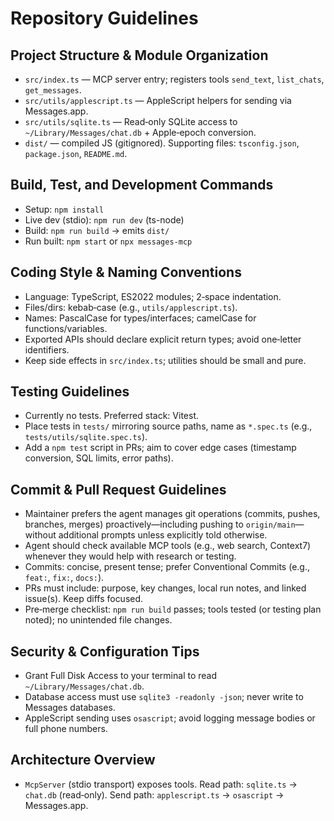 # Repository Guidelines

## Project Structure & Module Organization
- `src/index.ts` — MCP server entry; registers tools `send_text`, `list_chats`, `get_messages`.
- `src/utils/applescript.ts` — AppleScript helpers for sending via Messages.app.
- `src/utils/sqlite.ts` — Read‑only SQLite access to `~/Library/Messages/chat.db` + Apple‑epoch conversion.
- `dist/` — compiled JS (gitignored). Supporting files: `tsconfig.json`, `package.json`, `README.md`.

## Build, Test, and Development Commands
- Setup: `npm install`
- Live dev (stdio): `npm run dev` (ts-node)
- Build: `npm run build` → emits `dist/`
- Run built: `npm start` or `npx messages-mcp`

## Coding Style & Naming Conventions
- Language: TypeScript, ES2022 modules; 2‑space indentation.
- Files/dirs: kebab‑case (e.g., `utils/applescript.ts`).
- Names: PascalCase for types/interfaces; camelCase for functions/variables.
- Exported APIs should declare explicit return types; avoid one‑letter identifiers.
- Keep side effects in `src/index.ts`; utilities should be small and pure.

## Testing Guidelines
- Currently no tests. Preferred stack: Vitest.
- Place tests in `tests/` mirroring source paths, name as `*.spec.ts` (e.g., `tests/utils/sqlite.spec.ts`).
- Add a `npm test` script in PRs; aim to cover edge cases (timestamp conversion, SQL limits, error paths).

## Commit & Pull Request Guidelines

- Maintainer prefers the agent manages git operations (commits, pushes, branches, merges) proactively—including pushing to `origin/main`—without additional prompts unless explicitly told otherwise.
- Agent should check available MCP tools (e.g., web search, Context7) whenever they would help with research or testing.
- Commits: concise, present tense; prefer Conventional Commits (e.g., `feat:`, `fix:`, `docs:`).
- PRs must include: purpose, key changes, local run notes, and linked issue(s). Keep diffs focused.
- Pre‑merge checklist: `npm run build` passes; tools tested (or testing plan noted); no unintended file changes.

## Security & Configuration Tips
- Grant Full Disk Access to your terminal to read `~/Library/Messages/chat.db`.
- Database access must use `sqlite3 -readonly -json`; never write to Messages databases.
- AppleScript sending uses `osascript`; avoid logging message bodies or full phone numbers.

## Architecture Overview
- `McpServer` (stdio transport) exposes tools. Read path: `sqlite.ts` → `chat.db` (read‑only). Send path: `applescript.ts` → `osascript` → Messages.app.
